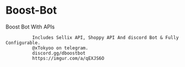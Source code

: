 # Boost-Bot
Boost Bot With APIs


              Includes Sellix API, Shoppy API And discord Bot & Fully Configurable.
              @xTokyoo on telegram.
              discord.gg/dboostbot
              https://imgur.com/a/qEXJS6O
